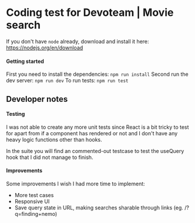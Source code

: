 # Coding test for Devoteam | Movie search

If you don't have `node` already, download and install it here: https://nodejs.org/en/download

#### Getting started

First you need to install the dependencies:
`npm run install`
Second run the dev server:
`npm run dev`
To run tests:
`npm run test`

## Developer notes

#### Testing

I was not able to create any more unit tests since React is a bit tricky to test for apart
from if a component has rendered or not and I don't have any heavy logic functions other than hooks.

In the suite you will find an commented-out testcase to test the useQuery hook that I did not manage to finish.

#### Improvements

Some improvements I wish I had more time to implement:

- More test cases
- Responsive UI
- Save query state in URL, making searches sharable through links (eg. /?q=finding+nemo)
